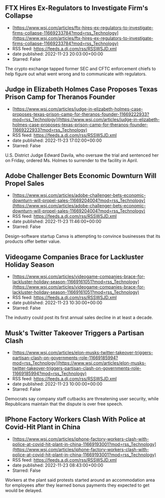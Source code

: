 ## FTX Hires Ex-Regulators to Investigate Firm's Collapse
 - [https://www.wsj.com/articles/ftx-hires-ex-regulators-to-investigate-firms-collapse-11669233784?mod=rss_Technology](https://www.wsj.com/articles/ftx-hires-ex-regulators-to-investigate-firms-collapse-11669233784?mod=rss_Technology)
 - RSS feed: https://feeds.a.dj.com/rss/RSSWSJD.xml
 - date published: 2022-11-23 20:03:00+00:00
 - Starred: False

The crypto exchange tapped former SEC and CFTC enforcement chiefs to help figure out what went wrong and to communicate with regulators.

## Judge in Elizabeth Holmes Case Proposes Texas Prison Camp for Theranos Founder
 - [https://www.wsj.com/articles/judge-in-elizabeth-holmes-case-proposes-texas-prison-camp-for-theranos-founder-11669222933?mod=rss_Technology](https://www.wsj.com/articles/judge-in-elizabeth-holmes-case-proposes-texas-prison-camp-for-theranos-founder-11669222933?mod=rss_Technology)
 - RSS feed: https://feeds.a.dj.com/rss/RSSWSJD.xml
 - date published: 2022-11-23 17:02:00+00:00
 - Starred: False

U.S. District Judge Edward Davila, who oversaw the trial and sentenced her on Friday, ordered Ms. Holmes to surrender to the facility in April.

## Adobe Challenger Bets Economic Downturn Will Propel Sales
 - [https://www.wsj.com/articles/adobe-challenger-bets-economic-downturn-will-propel-sales-11669204004?mod=rss_Technology](https://www.wsj.com/articles/adobe-challenger-bets-economic-downturn-will-propel-sales-11669204004?mod=rss_Technology)
 - RSS feed: https://feeds.a.dj.com/rss/RSSWSJD.xml
 - date published: 2022-11-23 11:46:00+00:00
 - Starred: False

Design-software startup Canva is attempting to convince businesses that its products offer better value.

## Videogame Companies Brace for Lackluster Holiday Season
 - [https://www.wsj.com/articles/videogame-companies-brace-for-lackluster-holiday-season-11669161051?mod=rss_Technology](https://www.wsj.com/articles/videogame-companies-brace-for-lackluster-holiday-season-11669161051?mod=rss_Technology)
 - RSS feed: https://feeds.a.dj.com/rss/RSSWSJD.xml
 - date published: 2022-11-23 10:30:00+00:00
 - Starred: False

The industry could post its first annual sales decline in at least a decade.

## Musk's Twitter Takeover Triggers a Partisan Clash
 - [https://www.wsj.com/articles/elon-musks-twitter-takeover-triggers-partisan-clash-on-governments-role-11669185994?mod=rss_Technology](https://www.wsj.com/articles/elon-musks-twitter-takeover-triggers-partisan-clash-on-governments-role-11669185994?mod=rss_Technology)
 - RSS feed: https://feeds.a.dj.com/rss/RSSWSJD.xml
 - date published: 2022-11-23 10:00:00+00:00
 - Starred: False

Democrats say company staff cutbacks are threatening user security, while Republicans maintain that the dispute is over free speech.

## IPhone Factory Workers Clash With Police at Covid-Hit Plant in China
 - [https://www.wsj.com/articles/iphone-factory-workers-clash-with-police-at-covid-hit-plant-in-china-11669193001?mod=rss_Technology](https://www.wsj.com/articles/iphone-factory-workers-clash-with-police-at-covid-hit-plant-in-china-11669193001?mod=rss_Technology)
 - RSS feed: https://feeds.a.dj.com/rss/RSSWSJD.xml
 - date published: 2022-11-23 08:43:00+00:00
 - Starred: False

Workers at the plant said protests started around an accommodation area for employees after they learned bonus payments they expected to get would be delayed.
